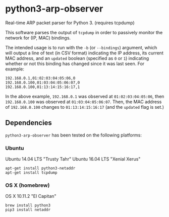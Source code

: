 python3-arp-observer
====================
Real-time ARP packet parser for Python 3. (requires tcpdump)

This software parses the output of `tcpdump` in order to passively monitor the network for (IP, MAC) bindings.

The intended usage is to run with the `-b` (or `--bindings`) argument, which will output a line of text (in CSV format)
indicating the IP address, its current MAC address, and an `updated` boolean (specified as `0` or `1`) indicating whether
or not this binding has changed since it was last seen. For example:

    192.168.0.1,01:02:03:04:05:06,0
    192.168.0.100,01:03:04:05:06:07,0
    192.168.0.100,01:13:14:15:16:17,1

In the above example, `192.168.0.1` was observed at `01:02:03:04:05:06`, then `192.168.0.100` was observed at
`01:03:04:05:06:07`. Then, the MAC address of `192.168.0.100` changes to `01:13:14:15:16:17` (and the `updated`
flag is set.)

Dependencies
------------

`python3-arp-observer` has been tested on the following platforms:

### Ubuntu

Ubuntu 14.04 LTS "Trusty Tahr"
Ubuntu 16.04 LTS "Xenial Xerus"

    apt-get install python3-netaddr
    apt-get install tcpdump

### OS X (homebrew)

OS X 10.11.2 "El Capitan"

    brew install python3
    pip3 install netaddr
